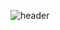 ![header](https://capsule-render.vercel.app/api?type=waving&color=gradient&customColorList=5&text=YangGM-Github&animation=fadeIn&fontSize=40&height=250)

